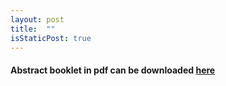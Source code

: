```yaml
---
layout: post
title:  ""
isStaticPost: true
---
```


#### Abstract booklet in pdf can be downloaded <a href="https://drive.google.com/file/d/16tZPVDg9D0rGjEA7pawjshpMZlHBhYjP/view?usp=sharing" target="_blank">here</a>
